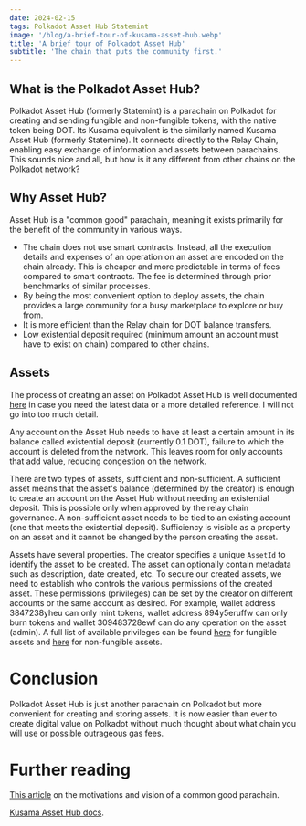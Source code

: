 ```yaml
---
date: 2024-02-15
tags: Polkadot Asset Hub Statemint
image: '/blog/a-brief-tour-of-kusama-asset-hub.webp'
title: 'A brief tour of Polkadot Asset Hub'
subtitle: 'The chain that puts the community first.'
---
```


## What is the Polkadot Asset Hub?

Polkadot Asset Hub (formerly Statemint) is a parachain on Polkadot for creating and sending fungible and non-fungible tokens, with the native token being DOT. Its Kusama equivalent is the similarly named Kusama Asset Hub (formerly Statemine). It connects directly to the Relay Chain, enabling easy exchange of information and assets between parachains. This sounds nice and all, but how is it any different from other chains on the Polkadot network?

## Why Asset Hub?

Asset Hub is a "common good" parachain, meaning it exists primarily for the benefit of the community in various ways.
- The chain does not use smart contracts. Instead, all the execution details and expenses of an operation on an asset are encoded on the chain already. This is cheaper and more predictable in terms of fees compared to smart contracts. The fee  is determined through prior benchmarks of similar processes.
- By being the most convenient option to deploy assets, the chain provides a large community for a busy marketplace to explore or buy from.
- It is more efficient than the Relay chain for DOT balance transfers.
- Low existential deposit required (minimum amount an account must have to exist on chain) compared to other chains.

## Assets
The process of creating an asset on Polkadot Asset Hub is well documented [here](https://wiki.polkadot.network/docs/learn-guides-assets-create) in case you need the latest data or a more detailed reference. I will not go into too much detail.

Any account on the Asset Hub needs to have at least a certain amount in its balance called existential deposit (currently 0.1 DOT), failure to which the account is deleted from the network. This leaves room for only accounts that add value, reducing congestion on the network.

There are two types of assets, sufficient and non-sufficient.
A sufficient asset means that the asset's balance (determined by the creator) is enough to create an account on the Asset Hub without needing an existential deposit. This is possible only when approved by the relay chain governance.
A non-sufficient asset needs to be tied to an existing account (one that meets the existential deposit). Sufficiency is visible as a property on an asset and it cannot be changed by the person creating the asset.

Assets have several properties. The creator specifies a unique `AssetId` to identify the asset to be created. The asset can optionally contain metadata such as description, date created, etc. To secure our created assets, we need to establish who controls the various permissions of the created asset. These permissions (privileges) can be set by the creator on different accounts or the same account as desired. For example, wallet address 3847238yheu can only mint tokens, wallet address 894y5eruffw can only burn tokens and wallet 309483728ewf can do any operation on the asset (admin). A full list of available privileges can be found [here](https://crates.parity.io/pallet_assets/index.html#overview) for fungible assets and [here](https://wiki.polkadot.network/docs/learn-nft-pallets#roles) for non-fungible assets.

# Conclusion
Polkadot Asset Hub is just another parachain on Polkadot but more convenient for creating and storing assets. It is now easier than ever to create digital value on Polkadot without much thought about what chain you will use or possible outrageous gas fees.

# Further reading
[This article](https://www.parity.io/blog/statemint-generic-assets-chain-proposing-a-common-good-parachain-to-polkadot-governance/) on the motivations and vision of a common good parachain.

[Kusama Asset Hub docs](https://wiki.polkadot.network/docs/learn-assets).

